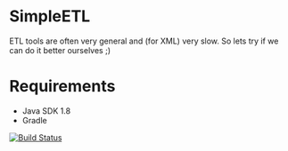 SimpleETL
=========
ETL tools are often very general and (for XML) very slow. So lets try if we can do it better ourselves ;)

Requirements
============
* Java SDK 1.8
* Gradle

[![Build Status](https://travis-ci.org/raymondkroon/SimpleETL.svg?branch=master)](https://travis-ci.org/raymondkroon/SimpleETL)
